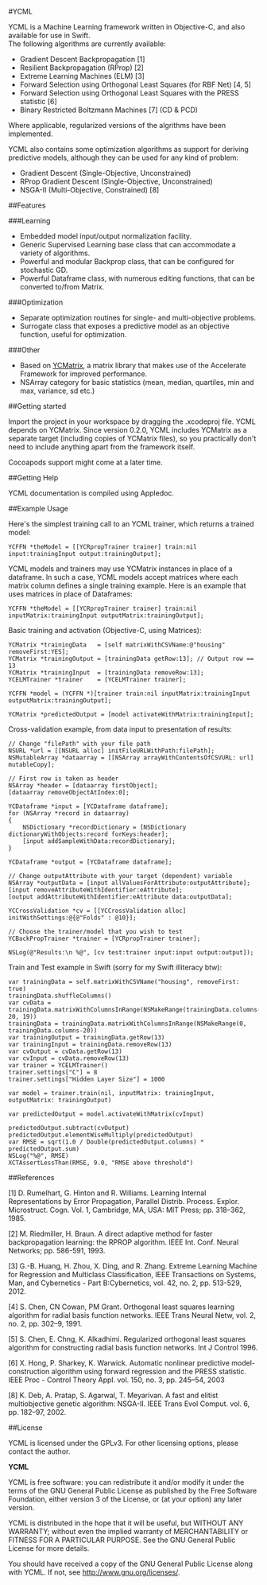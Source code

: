 
#YCML

YCML is a Machine Learning framework written in Objective-C, and also available for use in Swift.  
The following algorithms are currently available:

- Gradient Descent Backpropagation [1]
- Resilient Backpropagation (RProp) [2]
- Extreme Learning Machines (ELM) [3]
- Forward Selection using Orthogonal Least Squares (for RBF Net) [4, 5]
- Forward Selection using Orthogonal Least Squares with the PRESS statistic [6]
- Binary Restricted Boltzmann Machines [7] (CD & PCD)

Where applicable, regularized versions of the algrithms have been implemented.

YCML also contains some optimization algorithms as support for deriving predictive models, although they can be used for any kind of problem:

- Gradient Descent (Single-Objective, Unconstrained)
- RProp Gradient Descent (Single-Objective, Unconstrained)
- NSGA-II (Multi-Objective, Constrained) [8]

##Features

###Learning

- Embedded model input/output normalization facility.
- Generic Supervised Learning base class that can accommodate a variety of algorithms.
- Powerful and modular Backprop class, that can be configured for stochastic GD.
- Powerful Dataframe class, with numerous editing functions, that can be converted to/from Matrix.

###Optimization

- Separate optimization routines for single- and multi-objective problems.
- Surrogate class that exposes a predictive model as an objective function, useful for optimization.

###Other

- Based on [YCMatrix](https://github.com/yconst/YCMatrix), a matrix library that makes use of the Accelerate Framework for improved performance.
- NSArray category for basic statistics (mean, median, quartiles, min and max, variance, sd etc.)

##Getting started

Import the project in your workspace by dragging the .xcodeproj file. YCML depends on YCMatrix. Since version 0.2.0, YCML includes YCMatrix as a separate target (including copies of YCMatrix files), so you practically don't need to include anything apart from the framework itself.

Cocoapods support might come at a later time.

##Getting Help

YCML documentation is compiled using Appledoc. 

##Example Usage

Here's the simplest training call to an YCML trainer, which returns a trained model:

    YCFFN *theModel = [[YCRpropTrainer trainer] train:nil input:trainingInput output:trainingOutput];

YCML models and trainers may use YCMatrix instances in place of a dataframe. In such a case, YCML models accept matrices where each matrix column defines a single training example. Here is an example that uses matrices in place of Dataframes:

    YCFFN *theModel = [[YCRpropTrainer trainer] train:nil inputMatrix:trainingInput outputMatrix:trainingOutput];



Basic training and activation (Objective-C, using Matrices):

    YCMatrix *trainingData   = [self matrixWithCSVName:@"housing" removeFirst:YES];
    YCMatrix *trainingOutput = [trainingData getRow:13]; // Output row == 13
    YCMatrix *trainingInput  = [trainingData removeRow:13];
    YCELMTrainer *trainer    = [YCELMTrainer trainer];

    YCFFN *model = (YCFFN *)[trainer train:nil inputMatrix:trainingInput outputMatrix:trainingOutput];

    YCMatrix *predictedOutput = [model activateWithMatrix:trainingInput];

Cross-validation example, from data input to presentation of results:
    
    // Change "filePath" with your file path
    NSURL *url = [[NSURL alloc] initFileURLWithPath:filePath]; 
    NSMutableArray *dataarray = [[NSArray arrayWithContentsOfCSVURL: url] mutableCopy];
    
    // First row is taken as header
    NSArray *header = [dataarray firstObject];
    [dataarray removeObjectAtIndex:0];

    YCDataframe *input = [YCDataframe dataframe];
    for (NSArray *record in dataarray)
    {
        NSDictionary *recordDictionary = [NSDictionary dictionaryWithObjects:record forKeys:header];
        [input addSampleWithData:recordDictionary];
    }

    YCDataframe *output = [YCDataframe dataframe];

    // Change outputAttribute with your target (dependent) variable
    NSArray *outputData = [input allValuesForAttribute:outputAttribute];
    [input removeAttributeWithIdentifier:eAttribute];
    [output addAttributeWithIdentifier:eAttribute data:outputData];

    YCCrossValidation *cv = [[YCCrossValidation alloc] initWithSettings:@{@"Folds" : @10}];
    
    // Choose the trainer/model that you wish to test
    YCBackPropTrainer *trainer = [YCRpropTrainer trainer];

    NSLog(@"Results:\n %@", [cv test:trainer input:input output:output]);

Train and Test example in Swift (sorry for my Swift illiteracy btw):

    var trainingData = self.matrixWithCSVName("housing", removeFirst: true)
    trainingData.shuffleColumns()
    var cvData = trainingData.matrixWithColumnsInRange(NSMakeRange(trainingData.columns-20, 19))
    trainingData = trainingData.matrixWithColumnsInRange(NSMakeRange(0, trainingData.columns-20))
    var trainingOutput = trainingData.getRow(13)
    var trainingInput = trainingData.removeRow(13)
    var cvOutput = cvData.getRow(13)
    var cvInput = cvData.removeRow(13)
    var trainer = YCELMTrainer()
    trainer.settings["C"] = 8
    trainer.settings["Hidden Layer Size"] = 1000

    var model = trainer.train(nil, inputMatrix: trainingInput, outputMatrix: trainingOutput)

    var predictedOutput = model.activateWithMatrix(cvInput)

    predictedOutput.subtract(cvOutput)
    predictedOutput.elementWiseMultiply(predictedOutput)
    var RMSE = sqrt(1.0 / Double(predictedOutput.columns) * predictedOutput.sum)
    NSLog("%@", RMSE)
    XCTAssertLessThan(RMSE, 9.0, "RMSE above threshold")

##References


[1] D. Rumelhart, G. Hinton and R. Williams. Learning Internal Representations by Error Propagation, Parallel Distrib. Process. Explor. Microstruct. Cogn. Vol. 1, Cambridge, MA, USA: MIT Press; pp. 318–362, 1985.

[2] M. Riedmiller, H. Braun. A direct adaptive method for faster backpropagation learning: the RPROP algorithm. IEEE Int. Conf. Neural Networks; pp. 586-591, 1993.

[3] G.-B. Huang, H. Zhou, X. Ding, and R. Zhang. Extreme Learning Machine for Regression and Multiclass Classification, IEEE Transactions on Systems, Man, and Cybernetics - Part B:Cybernetics, vol. 42, no. 2, pp. 513-529, 2012.

[4] S. Chen, CN Cowan, PM Grant. Orthogonal least squares learning algorithm for radial basis function networks. IEEE Trans Neural Netw, vol. 2, no. 2, pp. 302–9, 1991.

[5] S. Chen, E. Chng, K. Alkadhimi. Regularized orthogonal least squares algorithm for constructing radial basis function networks. Int J Control 1996.

[6] X. Hong, P. Sharkey, K. Warwick. Automatic nonlinear predictive model-construction algorithm using forward regression and the PRESS statistic. IEEE Proc - Control Theory Appl. vol. 150, no. 3, pp. 245–54, 2003



[8] K. Deb, A. Pratap, S. Agarwal, T. Meyarivan. A fast and elitist multiobjective genetic algorithm: NSGA-II. IEEE Trans Evol Comput. vol. 6, pp. 182–97, 2002.

##License 

YCML is licensed under the GPLv3. For other licensing options, please contact the author.

__YCML__

 YCML is free software: you can redistribute it and/or modify
 it under the terms of the GNU General Public License as published by
 the Free Software Foundation, either version 3 of the License, or
 (at your option) any later version.

 YCML is distributed in the hope that it will be useful,
 but WITHOUT ANY WARRANTY; without even the implied warranty of
 MERCHANTABILITY or FITNESS FOR A PARTICULAR PURPOSE.  See the
 GNU General Public License for more details.

 You should have received a copy of the GNU General Public License
 along with YCML.  If not, see <http://www.gnu.org/licenses/>.